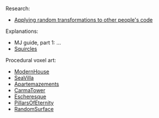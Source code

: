 Research:
* [Applying random transformations to other people's code](arttopc.md)


Explanations:
* MJ guide, part 1: ...
* [Squircles](squircles.md)


Procedural voxel art:
* [ModernHouse](ModernHouse.md)
* [SeaVilla](SeaVilla.md)
* [Apartemazements](Apartemazements.md)
* [CarmaTower](CarmaTower.md)
* [Escheresque](Escheresque.md)
* [PillarsOfEternity](PillarsOfEternity.md)
* [RandomSurface](Escheresque.md)

